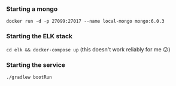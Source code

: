### Starting a mongo

`docker run -d -p 27099:27017 --name local-mongo mongo:6.0.3`

### Starting the ELK stack

`cd elk && docker-compose up` (this doesn't work reliably for me 😕)

### Starting the service

`./gradlew bootRun`